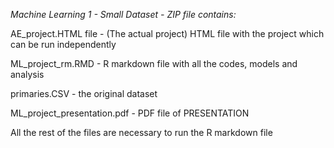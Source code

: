 *Machine Learning 1 - Small Dataset - ZIP file contains:*

AE_project.HTML file - (The actual project) HTML file with the project which can be run independently

ML_project_rm.RMD - R markdown file with all the codes, models and analysis

primaries.CSV - the original dataset

ML_project_presentation.pdf - PDF file of PRESENTATION

All the rest of the files are necessary to run the R markdown file
